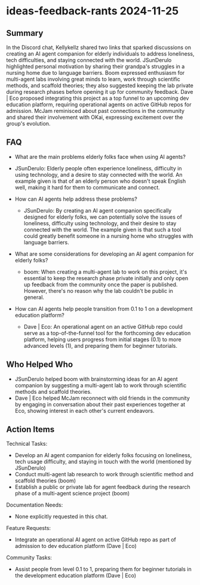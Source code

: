 # ideas-feedback-rants 2024-11-25

## Summary
 In the Discord chat, Kellykellz shared two links that sparked discussions on creating an AI agent companion for elderly individuals to address loneliness, tech difficulties, and staying connected with the world. JSunDerulo highlighted personal motivation by sharing their grandpa's struggles in a nursing home due to language barriers. Boom expressed enthusiasm for multi-agent labs involving great minds to learn, work through scientific methods, and scaffold theories; they also suggested keeping the lab private during research phases before opening it up for community feedback. Dave | Eco proposed integrating this project as a top funnel to an upcoming dev education platform, requiring operational agents on active GitHub repos for admission. McJam reminisced about past connections in the community and shared their involvement with OKai, expressing excitement over the group's evolution.

## FAQ
 - What are the main problems elderly folks face when using AI agents?
  - JSunDerulo: Elderly people often experience loneliness, difficulty in using technology, and a desire to stay connected with the world. An example given is that of an elderly person who doesn't speak English well, making it hard for them to communicate and connect.

- How can AI agents help address these problems?
  - JSunDerulo: By creating an AI agent companion specifically designed for elderly folks, we can potentially solve the issues of loneliness, difficulty using technology, and their desire to stay connected with the world. The example given is that such a tool could greatly benefit someone in a nursing home who struggles with language barriers.

- What are some considerations for developing an AI agent companion for elderly folks?
  - boom: When creating a multi-agent lab to work on this project, it's essential to keep the research phase private initially and only open up feedback from the community once the paper is published. However, there's no reason why the lab couldn't be public in general.

- How can AI agents help people transition from 0.1 to 1 on a development education platform?
  - Dave | Eco: An operational agent on an active GitHub repo could serve as a top-of-the-funnel tool for the forthcoming dev education platform, helping users progress from initial stages (0.1) to more advanced levels (1), and preparing them for beginner tutorials.

## Who Helped Who
 - JSunDerulo helped boom with brainstorming ideas for an AI agent companion by suggesting a multi-agent lab to work through scientific methods and scaffold theories.
- Dave | Eco helped McJam reconnect with old friends in the community by engaging in conversation about their past experiences together at Eco, showing interest in each other's current endeavors.

## Action Items
 Technical Tasks:
  - Develop an AI agent companion for elderly folks focusing on loneliness, tech usage difficulty, and staying in touch with the world (mentioned by JSunDerulo)
  - Conduct multi-agent lab research to work through scientific method and scaffold theories (boom)
  - Establish a public or private lab for agent feedback during the research phase of a multi-agent science project (boom)

Documentation Needs:
  - None explicitly requested in this chat.

Feature Requests:
  - Integrate an operational AI agent on active GitHub repo as part of admission to dev education platform (Dave | Eco)

Community Tasks:
  - Assist people from level 0.1 to 1, preparing them for beginner tutorials in the development education platform (Dave | Eco)

